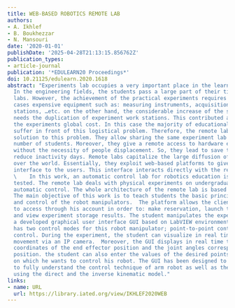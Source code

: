 ```yaml
---
title: WEB-BASED ROBOTICS REMOTE LAB
authors:
- A. Ikhlef
- B. Boukhezzar
- N. Mansouri
date: '2020-01-01'
publishDate: '2025-04-28T21:13:15.856762Z'
publication_types:
- article-journal
publication: '*EDULEARN20 Proceedings*'
doi: 10.21125/edulearn.2020.1618
abstract: "Experiments lab occupies a very important place in the learning methodologies.
  In the engineering fields, the students pass a large part of their time in these
  labs. However, the achievement of the practical experiments requires in the most
  cases expensive equipment such as: measuring instruments, acquisition cards, computing
  stations, …etc. on the other hand, the considerable increase of the student number
  needs the duplication of experiment work stations. This contributed also to increase
  the experiments global cost. In this case the majority of educational institutions
  suffer in front of this logistical problem. Therefore, the remote labs give a practical
  solution to this problem. They allow sharing the same experiment lab to a larger
  number of students. Moreover, they give a remote access to hardware experiments
  without the necessity of people displacement. So, they lead to save the time and
  reduce inactivity days. Remote labs capitalize the large diffusion of the Internet
  over the world. Essentially, they exploit web-based platforms to give an interactive
  interface to the users. This interface interacts directly with the remote hardware.\
  \    In this work, an automatic control lab for robotics education is mounted and
  tested. The remote lab deals with physical experiments on undergraduate level for
  automatic control. The whole architecture of the remote lab is based on ISA architecture.
  The main objective of this work is to teach students the basic principles of modeling
  and control of the robot manipulators.  The platform allows the client or the student
  to access through his account in order to: make reservation, launch the experiment
  and view experiment storage results. The student manipulates the experiment via
  a developed graphical user interface GUI based on LabVIEW environment. This GUI
  has two control modes for this robot manipulator; point-to-point control and trajectory
  control. During the experiment, the student can visualize in real time the robot's
  movement via an IP camera.  Moreover, the GUI displays in real time the Cartesian
  coordinates of the end effector position and the joint angles corresponding to this
  position. the student can also enter the values of the desired points or trajectories
  on which he wants to control his robot. The GUI has been designed to help students
  to fully understand the control technique of arm robot as well as the interest of
  using the direct and the inverse kinematic model."
links:
- name: URL
  url: https://library.iated.org/view/IKHLEF2020WEB
---
```


